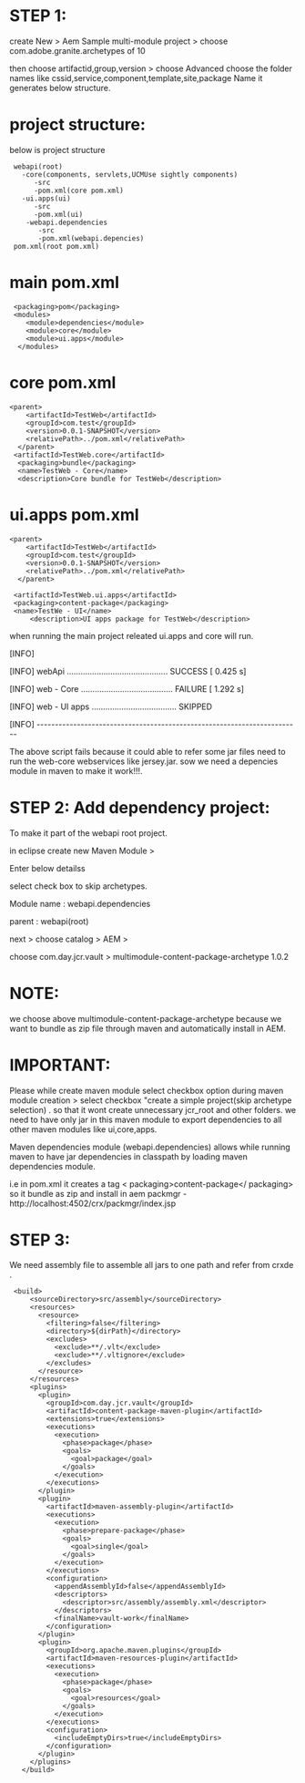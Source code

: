 STEP 1:
=======

create New > Aem Sample multi-module project > choose com.adobe.granite.archetypes of 10

then choose artifactid,group,version > choose Advanced choose the folder names like cssid,service,component,template,site,package Name
it generates below structure.


project structure:
==================
below is project structure

     webapi(root)
       -core(components, servlets,UCMUse sightly components)
          -src
          -pom.xml(core pom.xml)
       -ui.apps(ui)
          -src
          -pom.xml(ui)
        -webapi.dependencies
           -src
           -pom.xml(webapi.depencies)
     pom.xml(root pom.xml)



main pom.xml
============
     <packaging>pom</packaging>
     <modules>
        <module>dependencies</module>
        <module>core</module>
        <module>ui.apps</module>
      </modules>

core pom.xml
============
    <parent>
        <artifactId>TestWeb</artifactId>
        <groupId>com.test</groupId>
        <version>0.0.1-SNAPSHOT</version>
        <relativePath>../pom.xml</relativePath>
      </parent>
     <artifactId>TestWeb.core</artifactId>
      <packaging>bundle</packaging>
      <name>TestWeb - Core</name>
      <description>Core bundle for TestWeb</description>

ui.apps pom.xml
================
    <parent>
        <artifactId>TestWeb</artifactId>
        <groupId>com.test</groupId>
        <version>0.0.1-SNAPSHOT</version>
        <relativePath>../pom.xml</relativePath>
      </parent>

     <artifactId>TestWeb.ui.apps</artifactId>
     <packaging>content-package</packaging>
     <name>TestWe - UI</name>
         <description>UI apps package for TestWeb</description>


when running the main project releated ui.apps and core will run.

[INFO]

[INFO] webApi ............................................ SUCCESS [ 0.425 s]

[INFO] web - Core ........................................ FAILURE [ 1.292 s]

[INFO] web - UI apps ..................................... SKIPPED

[INFO] ------------------------------------------------------------------------

The above script fails because it could able to refer some jar files need to run the web-core webservices like jersey.jar.
sow we need a depencies module in maven to make it work!!!.

STEP 2: Add dependency project:
================================

To make it part of the webapi root project.

in eclipse create new Maven Module > 

Enter below detailss 

select check box to skip archetypes.

Module name : webapi.dependencies

parent : webapi(root)

next > choose catalog > AEM >

choose com.day.jcr.vault > multimodule-content-package-archetype  1.0.2

NOTE:
=====

we choose above multimodule-content-package-archetype because we want to bundle as zip file through maven and automatically install in AEM.

IMPORTANT:
===========
Please while create maven module select checkbox option during maven module creation > select checkbox "create a simple project(skip archetype selection) . so that it wont create unnecessary jcr_root and other folders. we need to have only jar in this maven module
to export dependencies to all  other maven modules like ui,core,apps.

Maven dependencies module (webapi.dependencies) allows while running maven to have jar dependencies in classpath by loading maven dependencies module.

i.e in pom.xml it creates a tag < packaging>content-package</ packaging>
so it bundle as zip and install in aem packmgr -http://localhost:4502/crx/packmgr/index.jsp


STEP 3:
======
We need assembly file to assemble all jars to one path and refer from crxde .


     <build>
         <sourceDirectory>src/assembly</sourceDirectory>
         <resources>
           <resource>
             <filtering>false</filtering>
             <directory>${dirPath}</directory>
             <excludes>
               <exclude>**/.vlt</exclude>
               <exclude>**/.vltignore</exclude>
             </excludes>
           </resource>
         </resources>
         <plugins>
           <plugin>
             <groupId>com.day.jcr.vault</groupId>
             <artifactId>content-package-maven-plugin</artifactId>
             <extensions>true</extensions>
             <executions>
               <execution>
                 <phase>package</phase>
                 <goals>
                   <goal>package</goal>
                 </goals>
               </execution>
             </executions>
           </plugin>
           <plugin>
             <artifactId>maven-assembly-plugin</artifactId>
             <executions>
               <execution>
                 <phase>prepare-package</phase>
                 <goals>
                   <goal>single</goal>
                 </goals>
               </execution>
             </executions>
             <configuration>
               <appendAssemblyId>false</appendAssemblyId>
               <descriptors>
                 <descriptor>src/assembly/assembly.xml</descriptor>
               </descriptors>
               <finalName>vault-work</finalName>
             </configuration>
           </plugin>
           <plugin>
             <groupId>org.apache.maven.plugins</groupId>
             <artifactId>maven-resources-plugin</artifactId>
             <executions>
               <execution>
                 <phase>package</phase>
                 <goals>
                   <goal>resources</goal>
                 </goals>
               </execution>
             </executions>
             <configuration>
               <includeEmptyDirs>true</includeEmptyDirs>
             </configuration>
           </plugin>
         </plugins>
       </build>


